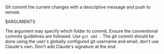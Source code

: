 Git commit the current changes with a descriptive message and push to remote.

$ARGUMENTS

The argument may specify which folder to commit. 
Ensure the conventional commits guidelines are followed.
Use `git add .`
The git commit should be done using the user's globally configured git username and email, don't use Claude's own.
Don't add Claude's signature at the end.
